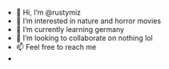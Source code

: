 - 👋 Hi, I’m @rustymiz
- 👀 I’m interested in nature and horror movies
- 🌱 I’m currently learning germany
- 💞️ I’m looking to collaborate on nothing lol
- 📫 Feel free to reach me
-

<!---
rustymiz/rustymiz is a ✨ special ✨ repository because its `README.md` (this file) appears on your GitHub profile.
You can click the Preview link to take a look at your changes.
--->
